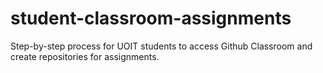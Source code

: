 # student-classroom-assignments
Step-by-step process for UOIT students to access Github Classroom and create repositories for assignments.
